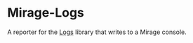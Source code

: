 Mirage-Logs
===========

A reporter for the [Logs][] library that writes to a Mirage console.

[Logs]: http://erratique.ch/software/logs

